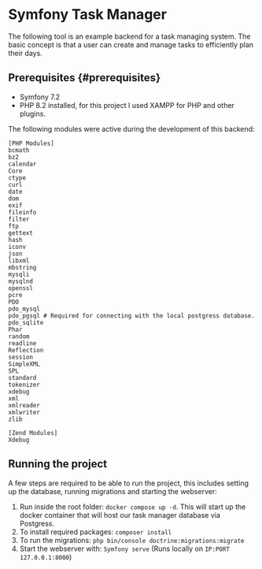 # Symfony Task Manager

The following tool is an example backend for a task managing system. The basic concept is that a user can create and manage tasks to efficiently plan their days.

## Prerequisites {#prerequisites}
* Symfony 7.2
* PHP 8.2 installed, for this project I used XAMPP for PHP and other plugins.

The following modules were active during the development of this backend:
````
[PHP Modules]
bcmath
bz2
calendar
Core
ctype
curl
date
dom
exif
fileinfo
filter
ftp
gettext
hash
iconv
json
libxml
mbstring
mysqli
mysqlnd
openssl
pcre
PDO
pdo_mysql
pdo_pgsql # Required for connecting with the local postgress database.
pdo_sqlite
Phar
random
readline
Reflection
session
SimpleXML
SPL
standard
tokenizer
xdebug
xml
xmlreader
xmlwriter
zlib

[Zend Modules]
Xdebug
````

## Running the project

A few steps are required to be able to run the project, this includes setting up the database, running migrations and starting the webserver:

1. Run inside the root folder: `docker compose up -d`. This will start up the docker container that will host our task manager database via Postgress.
2. To install required packages: `composer install`
3. To run the migrations: `php bin/console doctrine:migrations:migrate`
4. Start the webserver with: `Symfony serve` (Runs locally on `IP:PORT 127.0.0.1:8000`)
